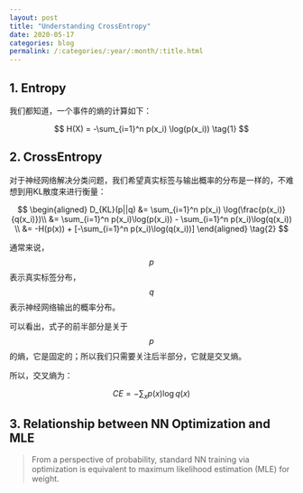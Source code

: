 ```yaml
---
layout: post
title: "Understanding CrossEntropy"
date: 2020-05-17
categories: blog
permalink: /:categories/:year/:month/:title.html
---
```



## 1. Entropy
我们都知道，一个事件的熵的计算如下：

$$
H(X) = -\sum_{i=1}^n p(x_i) \log(p(x_i))  \tag{1}
$$

## 2. CrossEntropy
对于神经网络解决分类问题，我们希望真实标签与输出概率的分布是一样的，不难想到用KL散度来进行衡量：

$$
\begin{aligned}
D_{KL}(p||q) &= \sum_{i=1}^n p(x_i) \log(\frac{p(x_i)}{q(x_i)})\\
&= \sum_{i=1}^n p(x_i)\log(p(x_i)) - \sum_{i=1}^n p(x_i)\log(q(x_i))  \\
&= -H(p(x))  + [-\sum_{i=1}^n p(x_i)\log(q(x_i))]
\end{aligned}  \tag{2}
$$

通常来说，$$p$$表示真实标签分布，$$q$$表示神经网络输出的概率分布。

可以看出，式子的前半部分是关于$$p$$的熵，它是固定的；所以我们只需要关注后半部分，它就是交叉熵。

所以，交叉熵为：

$$
CE = -\sum_x p(x) \log q(x)
$$

## 3. Relationship between NN Optimization and MLE
> From a perspective of probability, standard NN training via optimization is equivalent to maximum likelihood estimation (MLE) for weight.
